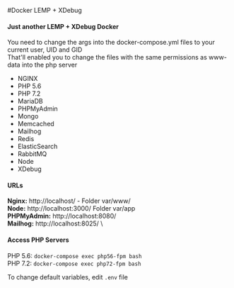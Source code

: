 #Docker LEMP + XDebug
#### Just another LEMP + XDebug Docker

You need to change the args into the docker-compose.yml files to your current user, UID and GID \
That'll enabled you to change the files with the same permissions as www-data into the php server 

* NGINX
* PHP 5.6
* PHP 7.2
* MariaDB
* PHPMyAdmin
* Mongo
* Memcached
* Mailhog
* Redis
* ElasticSearch
* RabbitMQ
* Node
* XDebug 

#### URLs
**Nginx:** http://localhost/ - Folder var/www/ \
**Node:** http://localhost:3000/ Folder var/app \
**PHPMyAdmin:** http://localhost:8080/ \
**Mailhog:** http://localhost:8025/ \


#### Access PHP Servers
PHP 5.6: `docker-compose exec php56-fpm bash` \
PHP 7.2: `docker-compose exec php72-fpm bash`

To change default variables, edit `.env`  file 
